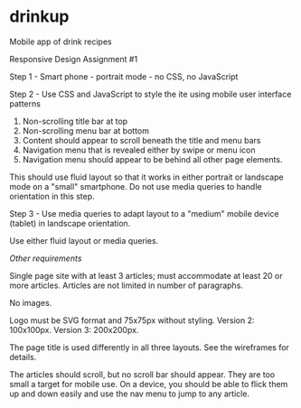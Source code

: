 drinkup
=======

Mobile app of drink recipes

Responsive Design Assignment #1

Step 1 - Smart phone - portrait mode - no CSS, no JavaScript

Step 2 - Use CSS and JavaScript to style the ite using mobile user interface patterns

1. Non-scrolling title bar at top
2. Non-scrolling menu bar at bottom
3. Content should appear to scroll beneath the title and menu bars
4. Navigation menu that is revealed either by swipe or menu icon
5. Navigation menu should appear to be behind all other page elements.

This should use fluid layout so that it works in either portrait or landscape mode on a "small" smartphone. Do not use media queries to handle orientation in this step.

Step 3 - Use media queries to adapt layout to a "medium" mobile device (tablet) in landscape orientation.

Use either fluid layout or media queries.

*Other requirements*

Single page site with at least 3 articles; must accommodate at least 20 or more articles. Articles are not limited in number of paragraphs.

No images.

Logo must be SVG format and 75x75px without styling. Version 2: 100x100px. Version 3: 200x200px.

The page title is used differently in all three layouts. See the wireframes for details.

The articles should scroll, but no scroll bar should appear. They are too small a target for mobile use. On a device, you should be able to flick them up and down easily and use the nav menu to jump to any article.


